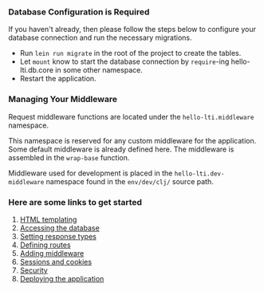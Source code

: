<div class="bs-callout bs-callout-danger">

### Database Configuration is Required

If you haven't already, then please follow the steps below to configure your database connection and run the necessary migrations.

* Run `lein run migrate` in the root of the project to create the tables.
* Let `mount` know to start the database connection by `require`-ing hello-lti.db.core in some other namespace.
* Restart the application.

</div>


### Managing Your Middleware

Request middleware functions are located under the `hello-lti.middleware` namespace.

This namespace is reserved for any custom middleware for the application. Some default middleware is
already defined here. The middleware is assembled in the `wrap-base` function.

Middleware used for development is placed in the `hello-lti.dev-middleware` namespace found in
the `env/dev/clj/` source path.

### Here are some links to get started

1. [HTML templating](http://www.luminusweb.net/docs/html_templating.md)
2. [Accessing the database](http://www.luminusweb.net/docs/database.md)
3. [Setting response types](http://www.luminusweb.net/docs/responses.md)
4. [Defining routes](http://www.luminusweb.net/docs/routes.md)
5. [Adding middleware](http://www.luminusweb.net/docs/middleware.md)
6. [Sessions and cookies](http://www.luminusweb.net/docs/sessions_cookies.md)
7. [Security](http://www.luminusweb.net/docs/security.md)
8. [Deploying the application](http://www.luminusweb.net/docs/deployment.md)

